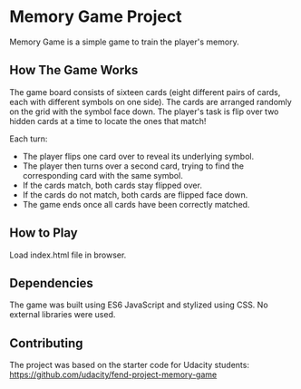 # Memory Game Project

Memory Game is a simple game to train the player's memory.

## How The Game Works

The game board consists of sixteen cards (eight different pairs of cards, each with different symbols on one side). The cards are arranged randomly on the grid with the symbol face down. The player's task is flip over two hidden cards at a time to locate the ones that match!

Each turn:

* The player flips one card over to reveal its underlying symbol.
* The player then turns over a second card, trying to find the corresponding card with the same symbol.
* If the cards match, both cards stay flipped over.
* If the cards do not match, both cards are flipped face down.
* The game ends once all cards have been correctly matched.

## How to Play

Load index.html file in browser.

## Dependencies

The game was built using ES6 JavaScript and stylized using CSS. No external libraries were used.

## Contributing

The project was based on the starter code for Udacity students: https://github.com/udacity/fend-project-memory-game

